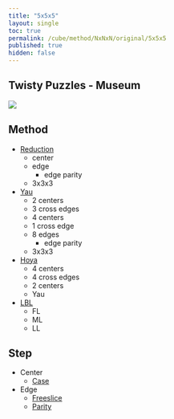 ```yaml
---
title: "5x5x5"
layout: single
toc: true
permalink: /cube/method/NxNxN/original/5x5x5
published: true
hidden: false
---
```


<head>
  <base target="_self">
</head>



## Twisty Puzzles - Museum

<a href="https://twistypuzzles.com/app/museum/museum_showitem.php?pkey=268">
  <img src="https://twistypuzzles.com/museum/large/00268-02.jpg">
</a>



## Method

- [Reduction](/cube/method/NxNxN/original/5x5x5/reduction)
  - center
  - edge
    - edge parity
  - 3x3x3
- [Yau](/cube/method/NxNxN/original/5x5x5/yau)
  - 2 centers
  - 3 cross edges
  - 4 centers
  - 1 cross edge
  - 8 edges
    - edge parity
  - 3x3x3
- [Hoya](/cube/method/NxNxN/original/5x5x5/hoya)
  - 4 centers
  - 4 cross edges
  - 2 centers
  - Yau
- [LBL](/cube/method/NxNxN/original/5x5x5/lbl)
  - FL
  - ML
  - LL



## Step

- Center
  - [Case](/cube/method/NxNxN/original/5x5x5/center/case)
- Edge
  - [Freeslice](/cube/method/NxNxN/original/5x5x5/edge/freeslice)
  - [Parity](/cube/method/NxNxN/original/5x5x5/edge/parity)
